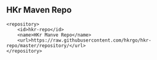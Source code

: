 HKr Maven Repo
----

    <repository>
        <id>hkr-repo</id>
        <name>HKr Manve Repo</name>
        <url>https://raw.githubusercontent.com/hkrgo/hkr-repo/master/repository/</url>
    </repository>